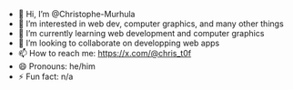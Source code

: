 - 👋 Hi, I’m @Christophe-Murhula
- 👀 I’m interested in web dev, computer graphics, and many other things
- 🌱 I’m currently learning web development and computer graphics
- 💞️ I’m looking to collaborate on developping web apps
- 📫 How to reach me: https://x.com/@chris_t0f
- 😄 Pronouns: he/him
- ⚡ Fun fact: n/a

<!---
Christophe-murhula/Christophe-murhula is a ✨ special ✨ repository because its `README.md` (this file) appears on your GitHub profile.
You can click the Preview link to take a look at your changes.
--->
